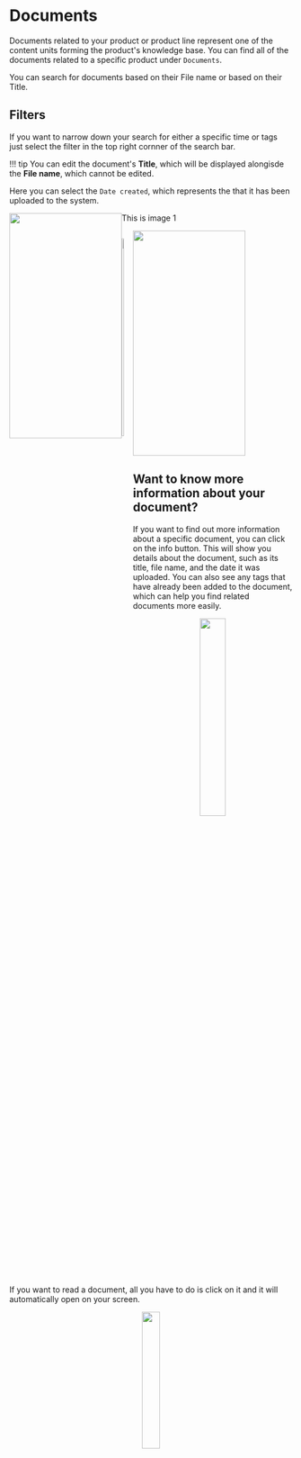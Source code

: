 # Documents 

Documents related to your product or product line represent one of the content units forming the product's knowledge base. You can find all of the documents related to a specific product under `Documents`.

You can search for documents based on their File name or based on their Title. 

## Filters 

If you want to narrow down your search for either a specific time or tags just select the filter in the top right cornner of the search bar. 

!!! tip
        You can edit the document's **Title**, which will be displayed alongisde the **File name**, which cannot be edited.

Here you can select the `Date created`, which represents the that it has been uploaded to the system. 



<div class="image123">
    <img src="https://i.imgur.com/3QiM3Bi.gif" height="400" width="200" style="float:left">
    <p>This is image 1</p> 
    <img class="middle-img" src="https://i.imgur.com/3QiM3Bi.gif"/ height="400" width="200" style="clear: left;">
    <p style="float: left; This is image 2</p>
</div>


`Tags` make it easier for you to find specific documents by filtering the search based on those tags. This will show you only the documents that match the selected tags, making it easier to find what you are looking for

<p align="center"><img src="https://i.imgur.com/3QiM3Bi.gif" width="30%"></p>


## Want to know more information about your document?

If you want to find out more information about a specific document, you can click on the info button. This will show you details about the document, such as its title, file name, and the date it was uploaded. You can also see any tags that have already been added to the document, which can help you find related documents more easily.


<p align="center"><img src="https://i.imgur.com/3QiM3Bi.gif" width="30%"></p>

If you want to read a document, all you have to do is click on it and it will automatically open on your screen.

<p align="center"><img src="https://i.imgur.com/3QiM3Bi.gif" width="25%"></p>